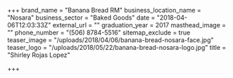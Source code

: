 +++
brand_name = "Banana Bread RM"
business_location_name = "Nosara"
business_sector = "Baked Goods"
date = "2018-04-06T12:03:33Z"
external_url = ""
graduation_year = 2017
masthead_image = ""
phone_number = "(506) 8784-5516"
sitemap_exclude = true
teaser_image = "/uploads/2018/04/06/banana-bread-nosara-face.jpg"
teaser_logo = "/uploads/2018/05/22/banana-bread-nosara-logo.jpg"
title = "Shirley Rojas Lopez"

+++
